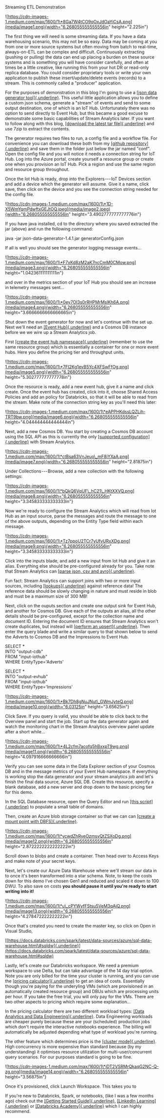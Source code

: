 Streaming ETL Demonstration

![https://cdn-images-1.medium.com/max/1600/1\*8Ga7W4tCO9qOxJdOaYiCsA.png](media/image1.png){width="6.268055555555556in"
height="2.225in"}

The first thing we will need is some streaming data. If you have a data
warehousing scenario, this may not be so easy. Data may be coming at you
from one or more source systems but often moving from batch to
real-time, always-on-ETL can be complex and difficult. Continuously
extracting (pushing or pulling) the data can end up placing a burden on
these source systems and is something you will have consider carefully,
and often at times be a little creative, like running this from your hot
DR or read-only replica database. You could consider proprietary tools
or write your own application to publish these insert/update/delete
events (records) to a stream. This is commonly called a "producer"
application.

For the purposes of demonstration in this blog I'm going to use a [[json
data generator
tool]{.underline}](https://github.com/everwatchsolutions/json-data-generator).
This useful little application allows you to define a custom json
schema, generate a "stream" of events and send to some output
destination, one of which is an IoT Hub. Unfortunately there was no
option to send directly to Event Hub, but this became a good excuse to
demonstrate some basic capabilities of Stream Analytics later. If you
want to follow along with this blog, [[download the latest tar
file]{.underline}](https://github.com/everwatchsolutions/json-data-generator/releases)
and use 7zip to extract the contents.

The generator requires two files to run, a config file and a workflow
file. For convenience you can download these both from my [[github
repository]{.underline}](https://github.com/hurtn/databricks/tree/master/streaming-etl)
and save them in the folder just below the jar named "conf". Open the
config file and you will notice it needs a connection string for IoT
Hub. Log into the Azure portal, create yourself a resource group or
create one when you provision an IoT Hub. Pick a region and use the same
region and resource group throughout.

Once the Iot Hub is ready, drop into the Explorers --- IoT Devices
section and add a device which the generator will assume. Give it a
name, click save, then click on the device and you see the connection
string needed for the config file.

![https://cdn-images-1.medium.com/max/1600/1\*1D-X5WmYqmPdwftxGEJtOQ.jpeg](media/image2.jpeg){width="6.268055555555556in"
height="3.4902777777777776in"}

If you have java installed, cd to the directory where you saved
extracted the jar (above) and run the following command:

java -jar json-data-generator-1.4.1.jar generatorConfig.json

If all is well you should see the generator logging message events...

![https://cdn-images-1.medium.com/max/1600/1\*F7xKd8zM2aK7ncCmM0CMow.png](media/image3.png){width="6.268055555555556in"
height="1.042361111111111in"}

and over in the metrics section of your IoT Hub you should see an
increase in telemetry messages sent...

![https://cdn-images-1.medium.com/max/1600/1\*0ey7OI3s0rRHPMrMslKh6A.png](media/image4.png){width="6.268055555555556in"
height="3.6666666666666665in"}

Shut down the event generator for now and let's continue with the set
up. Next we'll need an [[Event
Hub]{.underline}](https://docs.microsoft.com/en-us/azure/event-hubs/event-hubs-about)
and a Cosmos DB instance before we we wire up a Stream Analytics job.

First [[create the event hub
namespace]{.underline}](https://docs.microsoft.com/en-us/azure/event-hubs/event-hubs-create)
(remember to use the same resource group) which is essentially a
container for one or more event hubs. Here you define the pricing tier
and throughput units.

![https://cdn-images-1.medium.com/max/1600/1\*7FI2Kg1evB5Yc4XFSwFfOg.png](media/image5.png){width="6.268055555555556in"
height="5.302777777777778in"}

Once the resource is ready, add a new event hub, give it a name and
click create. Once the event hub has created, click into it, choose
Shared Access Policies and add an policy for Databricks, so that it will
be able to read from the stream. Make note of the connection string key
as you'll need this later:

![https://cdn-images-1.medium.com/max/1600/1\*eAPPHKdssLQZLih-TRT9bw.png](media/image6.png){width="6.268055555555556in"
height="4.044444444444444in"}

Next, add a new Cosmos DB. You start by creating a Cosmos DB account
using the SQL API as this is currently the only [[supported
configuration]{.underline}](https://docs.microsoft.com/en-us/azure/stream-analytics/stream-analytics-documentdb-output)
with Stream Analytics.

![https://cdn-images-1.medium.com/max/1600/1\*ctBsa63VnJeuo\_mF8iYXaA.png](media/image7.png){width="6.268055555555556in"
height="2.81875in"}

Under Collections --- Browse, add a new collection with the following
settings:

![https://cdn-images-1.medium.com/max/1600/1\*bQkQ6VqUF\_hC21\_HKtXXVQ.png](media/image8.png){width="6.268055555555556in"
height="3.345833333333333in"}

Now we're ready to configure the Stream Analytics which will read from
Iot Hub as an input source, parse the messages and route the message to
one of the above outputs, depending on the Entity Type field within each
message.

![https://cdn-images-1.medium.com/max/1600/1\*Tz7ppoU2TCr7yUfvURxXDg.png](media/image9.png){width="6.268055555555556in"
height="3.345833333333333in"}

Click into the inputs blade, and add a new input from Iot Hub and give
it an alias. Everything else should be pre-configured already for you.
Take note that Stream Analytics can [[parse json, csv and
avro]{.underline}](https://docs.microsoft.com/en-us/azure/stream-analytics/stream-analytics-parsing-json).

Fun fact: Stream Analytics can support joins with two or more input
sources, including
[[lookups]{.underline}](https://docs.microsoft.com/en-us/azure/stream-analytics/stream-analytics-use-reference-data)
against reference data! The reference data should be slowly changing in
nature and must reside in blob and must be a maximum size of 300 MB!

Next, click on the ouputs section and create one output sink for Event
Hub, and another for Cosmos DB. Give each of the outputs an alias, all
the other details should be pre-configured, except for the collection
name and document ID. Entering the document ID ensures that Stream
Analytics won't create duplicates, but instead will [[perform an
upsert]{.underline}](https://docs.microsoft.com/en-us/azure/stream-analytics/stream-analytics-documentdb-output#upserts-from-stream-analytics).
Then enter the query blade and write a similar query to that shown below
to send the Adverts to Cosmos DB and the Impressions to Event Hub.

SELECT \*\
INTO \"output-cdb\"\
FROM \"input-iothub\"\
WHERE EntityType=\'Adverts\'

SELECT \*\
INTO \"output-evhub\"\
FROM \"input-iothub\"\
WHERE EntityType=\'Impressions\'

![https://cdn-images-1.medium.com/max/1600/1\*Bk7Dh8gNuJNut\_GWmJyteQ.png](media/image10.png){width="6.03125in"
height="3.65625in"}

Click Save. If you query is valid, you should be able to click back to
the Overview panel and start the job. Start up the data generator again
and watch the monitoring chart in the Stream Analytics overview panel
update after a short while...

![https://cdn-images-1.medium.com/max/1600/1\*4L2cfm7acofq5hBxxpT9wg.png](media/image11.png){width="6.268055555555556in"
height="4.097916666666666in"}

Verify you can see some data in the Data Explorer section of your Cosmos
DB and in the message metrics of your Event Hub namespace. If everything
is working stop the data generator and your stream analytics job and
let's finish the final data source, Azure SQL DB. Create this resource,
specify a blank database, add a new server and drop down to the basic
pricing tier for this demo.

In the SQL Database resource, open the Query Editor and run [[this
script]{.underline}](https://github.com/hurtn/databricks-delta/blob/master/insert-dummy-rows.sql)
to populate a small table of domains.

Then, create an Azure blob storage container so that we can can [[create
a mount point with
DBFS]{.underline}](https://docs.databricks.com/spark/latest/data-sources/azure/azure-storage.html).

![https://cdn-images-1.medium.com/max/1600/1\*ycwdZhRyeOzmsvQtZSXoDg.png](media/image12.png){width="6.268055555555556in"
height="2.8722222222222222in"}

Scroll down to blobs and create a container. Then head over to Access
Keys and make note of your secret keys.

Next, let's create our Azure Data Warehouse where we'll stream our data
in to once it's been transformed into a star schema. Note, to keep the
costs down for this demo I've chosen Gen1 and reduced and scaled it down
to 100 DWU. To also save on costs **you should pause it until you're
ready to start writing into it!**

![https://cdn-images-1.medium.com/max/1600/1\*u\_cPYWyfFStsu5VeM3qAjQ.png](media/image13.png){width="6.268055555555556in"
height="4.278472222222222in"}

Once that's created you need to create the master key, so click on Open
in Visual Studio,

[[https://docs.databricks.com/spark/latest/data-sources/azure/sql-data-warehouse.html\#sqldw]{.underline}](https://docs.databricks.com/spark/latest/data-sources/azure/sql-data-warehouse.html#sqldw)

Lastly, let's create our Databricks workspace. We need a premium
workspace to use Delta, but can take advantage of the 14 day trial
option. Note you are only billed for the time your cluster is running,
and you can use the [[pricing
calculator]{.underline}](https://azure.microsoft.com/en-gb/pricing/calculator/?service=databricks)
to get an idea of costs. Essentially though you're paying for the
underyling VMs (which are provisioned in an automatically created
resource group) and DBUs which are processing units per hour. If you
take the free trial, you will only pay for the VMs. There are two other
aspects to pricing which require some explanation...

In the pricing calculator there are two different workload types: [[Data
Analytics and Data
Engineering]{.underline}](https://azure.microsoft.com/en-gb/pricing/details/databricks/).
Data Engineering workloads are cheaper purely because these are your
(scheduled) production jobs which don't require the interactive
notebooks experience. The billing will automatically be adjusted
depending what type of workload you're running.

The other feature which determines price is the [[cluster
mode]{.underline}](https://docs.azuredatabricks.net/user-guide/clusters/high-concurrency.html).
High concurrency is more expensive than standard because (by my
understanding) it optimises resource utilization for
multi-user/concurrent query scenarios. For our purposes standard is
going to be fine.

![https://cdn-images-1.medium.com/max/1600/1\*iDT2VSRMrQkaqG2NC-Q-zg.png](media/image14.png){width="6.268055555555556in"
height="3.56875in"}

Once it's provisioned, click Launch Workspace. This takes you to 

If you're new to Databricks, Spark, or notebooks, (like I was a few
months ago) check out the [[Getting Started
Guide]{.underline}](https://docs.azuredatabricks.net/getting-started/index.html),
[[LinkedIn
Learning]{.underline}](https://www.linkedin.com/learning/azure-databricks-essential-training/)
or [[Databricks Academy]{.underline}](https://academy.databricks.com/)
which I can highly recommend.
